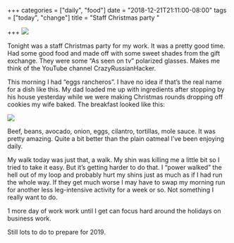 +++
categories = ["daily", "food"]
date = "2018-12-21T21:11:00-08:00"
tags = ["today", "change"]
title = "Staff Christmas party "

+++
![](/uploads/1378702B-3F34-40DC-A867-31D1F57A98E3.jpeg)

Tonight was a staff Christmas party for my work. It was a pretty good time. Had some good food and made off with some sweet shades from the gift exchange. They were some “As seen on tv” polarized glasses. Makes me think of the YouTube channel CrazyRussianHacker.

This morning I had “eggs rancheros”. I have no idea if that’s the real name for a dish like this. My dad loaded me up with ingredients after stopping by his house yesterday while we were making Christmas rounds dropping off cookies my wife baked. The breakfast looked like this:

![](/uploads/927E1235-2783-413A-88F6-E2E7846E3465.jpeg)

Beef, beans, avocado, onion, eggs, cilantro, tortillas, mole sauce. It was pretty amazing. Quite a bit better than the plain oatmeal I’ve been enjoying daily.

My walk today was just that, a walk. My shin was killing me a little bit so I tried to take it easy. But it’s getting harder to do that. I “power walked” the hell out of my loop and probably hurt my shins just as much as if I had run the whole way. If they get much worse I may have to swap my morning run for another less leg-intensive activity for a week or so. Not something I really want to do.

1 more day of work work until I get can focus hard around the holidays on business work.

Still lots to do to prepare for 2019.